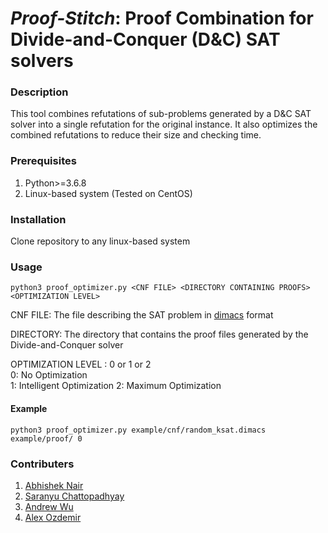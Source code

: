 # *Proof-Stitch*: Proof Combination for Divide-and-Conquer (D&C) SAT solvers

### Description

This tool combines refutations of sub-problems generated by a D&C SAT solver into a single refutation for the original instance. It also optimizes the combined refutations to reduce their size and checking time.

### Prerequisites

1. Python>=3.6.8
2. Linux-based system (Tested on CentOS)

### Installation

Clone repository to any linux-based system

### Usage

    python3 proof_optimizer.py <CNF FILE> <DIRECTORY CONTAINING PROOFS> <OPTIMIZATION LEVEL>

CNF FILE: The file describing the SAT problem in [dimacs](https://www.cs.utexas.edu/users/moore/acl2/manuals/current/manual/index-seo.php/SATLINK____DIMACS) format  

DIRECTORY: The directory that contains the proof files generated by the Divide-and-Conquer solver  

OPTIMIZATION LEVEL : 0 or 1 or 2  
0: No Optimization  
1: Intelligent Optimization
2: Maximum Optimization  

#### Example
  
    python3 proof_optimizer.py example/cnf/random_ksat.dimacs example/proof/ 0

### Contributers

1. [Abhishek Nair](https://github.com/abhisheknair1729)
2. [Saranyu Chattopadhyay](https://github.com/saranyuc3)
3. [Andrew Wu](https://github.com/anwu1219)
4. [Alex Ozdemir](https://github.com/alex-ozdemir)

